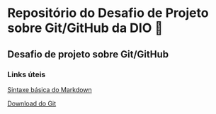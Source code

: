 # Repositório do Desafio de Projeto sobre Git/GitHub da DIO 👾
## Desafio de projeto sobre Git/GitHub
### Links úteis
[Sintaxe básica do Markdown](https://www.markdownguide.org/cheat-sheet/)

[Download do Git](https://git-scm.com/downloads)

